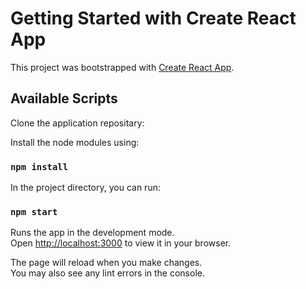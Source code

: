 # Getting Started with Create React App

This project was bootstrapped with [Create React App](https://github.com/facebook/create-react-app).

## Available Scripts
Clone the application repositary:

Install the node modules using:

### `npm install`

In the project directory, you can run:

### `npm start`

Runs the app in the development mode.\
Open [http://localhost:3000](http://localhost:3000) to view it in your browser.

The page will reload when you make changes.\
You may also see any lint errors in the console.
